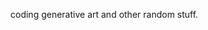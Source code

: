 coding generative art and other random stuff.

<!---
ABRASAXXX/ABRASAXXX is a ✨ special ✨ repository because its `README.md` (this file) appears on your GitHub profile.
You can click the Preview link to take a look at your changes.
--->
